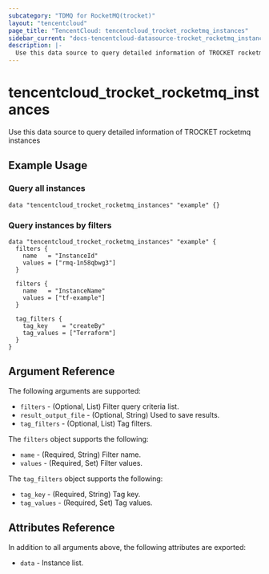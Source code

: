 ```yaml
---
subcategory: "TDMQ for RocketMQ(trocket)"
layout: "tencentcloud"
page_title: "TencentCloud: tencentcloud_trocket_rocketmq_instances"
sidebar_current: "docs-tencentcloud-datasource-trocket_rocketmq_instances"
description: |-
  Use this data source to query detailed information of TROCKET rocketmq instances
---
```


# tencentcloud_trocket_rocketmq_instances

Use this data source to query detailed information of TROCKET rocketmq instances

## Example Usage

### Query all instances

```hcl
data "tencentcloud_trocket_rocketmq_instances" "example" {}
```

### Query instances by filters

```hcl
data "tencentcloud_trocket_rocketmq_instances" "example" {
  filters {
    name   = "InstanceId"
    values = ["rmq-1n58qbwg3"]
  }

  filters {
    name   = "InstanceName"
    values = ["tf-example"]
  }

  tag_filters {
    tag_key    = "createBy"
    tag_values = ["Terraform"]
  }
}
```

## Argument Reference

The following arguments are supported:

* `filters` - (Optional, List) Filter query criteria list.
* `result_output_file` - (Optional, String) Used to save results.
* `tag_filters` - (Optional, List) Tag filters.

The `filters` object supports the following:

* `name` - (Required, String) Filter name.
* `values` - (Required, Set) Filter values.

The `tag_filters` object supports the following:

* `tag_key` - (Required, String) Tag key.
* `tag_values` - (Required, Set) Tag values.

## Attributes Reference

In addition to all arguments above, the following attributes are exported:

* `data` - Instance list.



